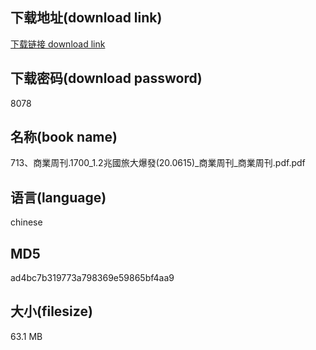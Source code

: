 ## 下载地址(download link)
[下载链接 download link](https://voluble-croquembouche-d321dc.netlify.app/?s=713%E3%80%81%E5%95%86%E6%A5%AD%E5%91%A8%E5%88%8A.1700_1.2%E5%85%86%E5%9C%8B%E6%97%85%E5%A4%A7%E7%88%86%E7%99%BC%2820.0615%29_%E5%95%86%E6%A5%AD%E5%91%A8%E5%88%8A_%E5%95%86%E6%A5%AD%E5%91%A8%E5%88%8A.pdf)

## 下载密码(download password)
8078

## 名称(book name)
713、商業周刊.1700_1.2兆國旅大爆發(20.0615)_商業周刊_商業周刊.pdf.pdf

## 语言(language)
chinese

## MD5
ad4bc7b319773a798369e59865bf4aa9

## 大小(filesize)
63.1 MB
